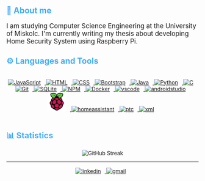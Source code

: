 <h2 style="color: #44AEFB">👋 About me</h2>
<p style="text-align: margin: 0 50px; font-size: 17px;" >
    I am studying Computer Science Engineering at the University of Miskolc. I'm currently writing my thesis about developing Home Security System using Raspberry Pi.

<br>
<!-- Languages and Tools -->
<h2 style="color: #44AEFB">⚙️ Languages and Tools</h2>
<br>

<!-- Icons Resources -->
<!-- https://devicon.dev/ -->
<!-- https://cdn.jsdelivr.net/npm/simple-icons@v3/icons/ -->

<div align="center">
  <a href="https://developer.mozilla.org/en-US/docs/Web/JavaScript" target="_blank" rel="noreferrer">
      <img  alt="JavaScript" height="50px" style="padding-right:10px;" src="https://cdn.jsdelivr.net/gh/devicons/devicon/icons/javascript/javascript-plain.svg"/>
  </a>
  <a href="https://developer.mozilla.org/en-US/docs/Web/HTML" target="_blank" rel="noreferrer">
      <img  alt="HTML" height="50px" style="padding-right:10px;" src="https://cdn.jsdelivr.net/gh/devicons/devicon/icons/html5/html5-original.svg"/>
  </a>
  <a href="https://developer.mozilla.org/en-US/docs/Web/CSS" target="_blank" rel="noreferrer">
      <img  alt="CSS" height="50px" style="padding-right:10px;" src="https://cdn.jsdelivr.net/gh/devicons/devicon/icons/css3/css3-original.svg"/>
  </a>
  <a href="https://getbootstrap.com/" target="_blank" rel="noreferrer">
      <img  alt="Bootstrap" height="50px" style="padding-right:10px;" src="https://cdn.jsdelivr.net/gh/devicons/devicon/icons/bootstrap/bootstrap-original.svg"/>
  </a>
  <a href="https://www.java.com/en/" target="_blank" rel="noreferrer">
      <img  alt="Java" height="50px" style="padding-right:10px;" src="https://cdn.jsdelivr.net/gh/devicons/devicon/icons/java/java-original.svg"/>
  </a>    
  <a href="https://www.python.org/" target="_blank" rel="noreferrer">
      <img  alt="Python" height="50px" style="padding-right:10px;" src="https://cdn.jsdelivr.net/gh/devicons/devicon/icons/python/python-original.svg"/>
  </a>
  <a href="https://www.cprogramming.com/" target="_blank" rel="noreferrer">
      <img  alt="C" height="50px" style="padding-right:10px;" src="https://cdn.jsdelivr.net/gh/devicons/devicon/icons/c/c-original.svg"/>
  </a>
  <a href="https://git-scm.com/" target="_blank" rel="noreferrer">
      <img  alt="Git" height="50px" style="padding-right:10px;" src="https://cdn.jsdelivr.net/gh/devicons/devicon/icons/git/git-original.svg"/>
  </a>
  <a href="https://www.sqlite.org/index.html" target="_blank" rel="noreferrer">
      <img  alt="SQLite" height="50px" style="padding-right:10px;" src="https://cdn.jsdelivr.net/gh/devicons/devicon/icons/sqlite/sqlite-original.svg"/>
  </a>
  <a href="https://www.npmjs.com/" target="_blank" rel="noreferrer">
      <img  alt="NPM" height="50px" style="padding-right:10px;" src="https://cdn.jsdelivr.net/gh/devicons/devicon/icons/npm/npm-original-wordmark.svg"/>
  </a>
  <a href="https://www.docker.com/" target="_blank" rel="noreferrer">
      <img  alt="Docker" height="50px" style="padding-right:10px;" src="https://cdn.jsdelivr.net/gh/devicons/devicon/icons/docker/docker-plain-wordmark.svg"/>
  </a>
  <a href="https://code.visualstudio.com/" target="_blank" rel="noreferrer">
      <img  alt="vscode" height="50px" style="padding-right:10px;"src="https://cdn.jsdelivr.net/gh/devicons/devicon/icons/vscode/vscode-original.svg"/>
  </a>
  <a href="https://developer.android.com/studio" target="_blank" rel="noreferrer">
      <img  alt="androidstudio" height="50px" style="padding-right:10px;"src="https://www.svgrepo.com/show/305701/androidstudio.svg"/>
  </a>
    <a href="https://www.raspberrypi.com/" target="_blank" rel="noreferrer">
      <img  alt="vscode" height="50px" style="padding-right:10px;"src="https://raw.githubusercontent.com/devicons/devicon/1119b9f84c0290e0f0b38982099a2bd027a48bf1/icons/raspberrypi/raspberrypi-original.svg"/>
  </a>
    <a href="https://www.home-assistant.io/" target="_blank" rel="noreferrer">
      <img  alt="homeassistant" height="50px" style="padding-right:10px;"src="https://upload.wikimedia.org/wikipedia/commons/thumb/6/6e/Home_Assistant_Logo.svg/1200px-Home_Assistant_Logo.svg.png"/>
  </a>
  <a href="https://www.ptc.com/en/products/creo" target="_blank" rel="noreferrer">
      <img  alt="ptc" height="50px" style="padding-right:10px;"src="https://img.icons8.com/?size=512&id=nHO01oOdNoK4&format=png"/>
  </a>
  <a href="https://www.w3.org/standards/xml/core" target="_blank" rel="noreferrer">
      <img  alt="xml" height="50px" style="padding-right:10px;"src="https://www.svgrepo.com/show/56785/xml.svg"/>
  </a>
    
    
    
</div>
<br>

<!-- Statistics -->
<h2 style="color: #44AEFB">📊 Statistics</h2>
<!-- Begin Stats Cards -->
<!-- Resources:  -->
<!-- Github & Languages Stats: https://github.com/anuraghazra/github-readme-stats --> 
<!-- Streak Stats: https://github.com/denvercoder1/github-readme-streak-stats -->

<!-- Change the value after ?username= to your GitHub username. -->
<div class="stats" align="center">

<!--
![Márton Szalai's GitHub Stats](https://github-readme-stats.vercel.app/api?username=Milliamper&hide=stars&count_private=true&show_icons=true&theme=algolia&border_radius=20)
-->

![GitHub Streak](https://streak-stats.demolab.com?user=Milliamper&count_private=true&theme=algolia&border_radius=20)

<!-- ![Most Used Languages](https://github-readme-stats.vercel.app/api/top-langs/?username=KhaledBadranDev&show_icons=true&theme=algolia&border_radius=20) -->
    
<!-- compact programming languages layout
![Most Used Languages](https://github-readme-stats.vercel.app/api/top-langs/?username=Milliamper&layout=compact&show_icons=true&theme=algolia&border_radius=20)
</div>
<!--  End Stats Cards -->
---
<!-- Begin Footer -->
<!-- Icons Resources -->
<!-- https://devicon.dev/ -->
<div class="footer" align="center" style="margin:15px;">
    <a href="https://www.linkedin.com/in/m%C3%A1rton-szalai-6207021bb/" target="_blank">
        <img  style="margin:0 10px 10px 0;" src="https://www.svgrepo.com/show/448234/linkedin.svg" alt="linkedin" width="40px"/>
    </a>
    <a href="mailto:szalaimarci99@gmail.com" target="_blank">
        <img style="margin:0 10px 10px 0;" src="https://user-images.githubusercontent.com/78341798/194531383-ddb2b774-5bb9-491c-b601-4a4a7d9792fb.svg" alt="gmail" width="40px"/>
    </a>
</div>
<!-- End Footer -->

<!-- 
🔗 Links 🔗
- My Github Portfolio Page:
https://github.com/ProgrammingGym
- My Github README Code:
https://raw.githubusercontent.com/Pro...
- Youtube Cards:
https://github.com/DenverCoder1/githu...
- Youtube Buttons / Badges :
https://github.com/DenverCoder1/custo...
- Github & Languages Stats Cards:
https://github.com/anuraghazra/github...
- Streak Stats Card:
https://github.com/denvercoder1/githu...
- README Web App Generator 1:
https://rahuldkjain.github.io/gh-prof...
- README Web App Generator 2:
https://arturssmirnovs.github.io/gith...
- SVG Icons Resource1:
https://devicon.dev/
- SVG Icons Resource2:
https://cdn.jsdelivr.net/npm/simple-i...
- SVG Icons Resource3:
https://www.svgrepo.com/
-->
